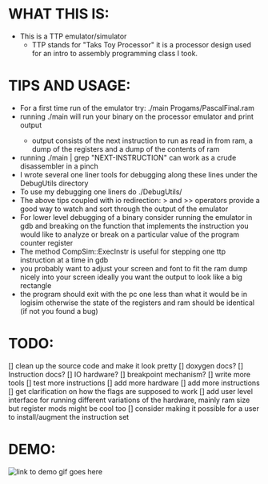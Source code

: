 # WHAT THIS IS:
* This is a TTP emulator/simulator
  * TTP stands for "Taks Toy Processor" it is a processor design used for an intro to assembly programming class I took.
# TIPS AND USAGE:
* For a first time run of the emulator try: ./main Progams/PascalFinal.ram
* running ./main <yourbinary> will run your binary on the processor emulator and print output
  * output consists of the next instruction to run as read in from ram, a dump of the registers and a dump of the contents of ram
* running ./main <yourbinary> | grep "NEXT-INSTRUCTION" can work as a crude disassembler in a pinch
* I wrote several one liner tools for debugging along these lines under the DebugUtils directory
* To use my debugging one liners do ./DebugUtils/<debugtool> <yourbinary>
* The above tips coupled with io redirection: > and >> operators provide a good way to watch and sort through the output of the emulator
* For lower level debugging of a binary consider running the emulator in gdb and breaking on the function that implements the instruction you would like to analyze or break on a particular value of the program counter register
* The method CompSim::ExecInstr is useful for stepping one ttp instruction at a time in gdb
* you probably want to adjust your screen and font to fit the ram dump nicely into your screen ideally you want the output to look like a big rectangle
* the program should exit with the pc one less than what it would be in logisim otherwise the state of the registers and ram should be identical (if not you found a bug)
# TODO:
[] clean up the source code and make it look pretty
[] doxygen docs?
[] Instruction docs?
[] IO hardware?
[] breakpoint mechanism?
[] write more tools
[] test more instructions
[] add more hardware
[] add more instructions
[] get clarification on how the flags are supposed to work
[] add user level interface for running different variations of the hardware, mainly ram size but register mods might be cool too
[] consider making it possible for a user to install/augment the instruction set

# DEMO:
![link to demo gif goes here](https://raw.githubusercontent.com/mehstruslehpy/Documents/master/C%2B%2B/TTPSim/TTPSimAndAsmDemo.gif)

